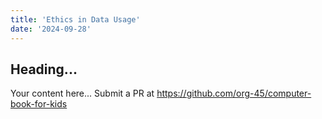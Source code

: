 ```yaml
---
title: 'Ethics in Data Usage'
date: '2024-09-28'
---
```


## Heading...
Your content here...
Submit a PR at https://github.com/org-45/computer-book-for-kids
